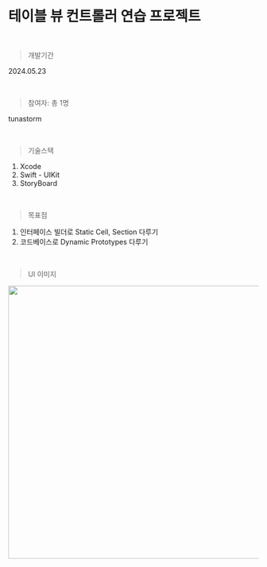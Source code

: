 # 테이블 뷰 컨트롤러 연습 프로젝트
<br>

> 개발기간

2024.05.23

<br>

> 참여자: 총 1명

tunastorm

<br>

> 기술스택

1. Xcode
2. Swift - UIKit
3. StoryBoard

<br>

> 목표점

1. 인터페이스 빌더로 Static Cell, Section 다루기 
2. 코드베이스로 Dynamic Prototypes 다루기

<br>

> UI 이미지

<img src="https://github.com/tunastorm/tableViewPractice/blob/tunastorm/TableView%20Practice%20UI.png"  width="800" height="550"/>
   

